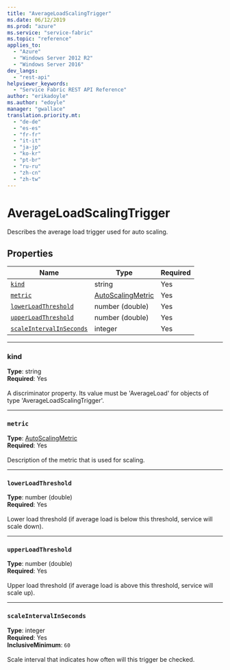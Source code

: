 ```yaml
---
title: "AverageLoadScalingTrigger"
ms.date: 06/12/2019
ms.prod: "azure"
ms.service: "service-fabric"
ms.topic: "reference"
applies_to: 
  - "Azure"
  - "Windows Server 2012 R2"
  - "Windows Server 2016"
dev_langs: 
  - "rest-api"
helpviewer_keywords: 
  - "Service Fabric REST API Reference"
author: "erikadoyle"
ms.author: "edoyle"
manager: "gwallace"
translation.priority.mt: 
  - "de-de"
  - "es-es"
  - "fr-fr"
  - "it-it"
  - "ja-jp"
  - "ko-kr"
  - "pt-br"
  - "ru-ru"
  - "zh-cn"
  - "zh-tw"
---
```

# AverageLoadScalingTrigger

Describes the average load trigger used for auto scaling.

## Properties
| Name | Type | Required |
| --- | --- | --- |
| [`kind`](#kind) | string | Yes |
| [`metric`](#metric) | [AutoScalingMetric](sfclient-v65-model-autoscalingmetric.md) | Yes |
| [`lowerLoadThreshold`](#lowerloadthreshold) | number (double) | Yes |
| [`upperLoadThreshold`](#upperloadthreshold) | number (double) | Yes |
| [`scaleIntervalInSeconds`](#scaleintervalinseconds) | integer | Yes |

____
### kind
__Type__: string <br/>
__Required__: Yes <br/>
<br/>
A discriminator property. Its value must be 'AverageLoad' for objects of type 'AverageLoadScalingTrigger'.

____
### `metric`
__Type__: [AutoScalingMetric](sfclient-v65-model-autoscalingmetric.md) <br/>
__Required__: Yes<br/>
<br/>
Description of the metric that is used for scaling.

____
### `lowerLoadThreshold`
__Type__: number (double) <br/>
__Required__: Yes<br/>
<br/>
Lower load threshold (if average load is below this threshold, service will scale down).

____
### `upperLoadThreshold`
__Type__: number (double) <br/>
__Required__: Yes<br/>
<br/>
Upper load threshold (if average load is above this threshold, service will scale up).

____
### `scaleIntervalInSeconds`
__Type__: integer <br/>
__Required__: Yes<br/>
__InclusiveMinimum__: `60` <br/>
<br/>
Scale interval that indicates how often will this trigger be checked.
